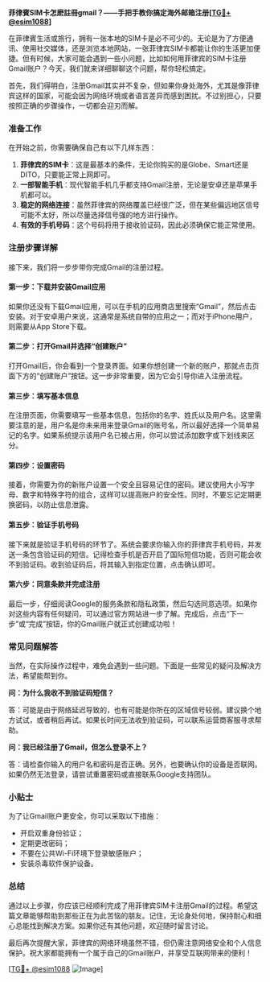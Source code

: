 **菲律賓SIM卡怎麽註冊gmail？——手把手教你搞定海外邮箱注册[[TG💪+ @esim1088](https://t.me/s/esim1088)]**

在菲律賓生活或旅行，拥有一张本地的SIM卡是必不可少的。无论是为了方便通讯、使用社交媒体，还是浏览本地网站，一张菲律宾SIM卡都能让你的生活更加便捷。但有时候，大家可能会遇到一些小问题，比如如何用菲律宾的SIM卡注册Gmail账户？今天，我们就来详细聊聊这个问题，帮你轻松搞定。

首先，我们得明白，注册Gmail其实并不复杂，但如果你身处海外，尤其是像菲律宾这样的国家，可能会因为网络环境或者语言差异而感到困扰。不过别担心，只要按照正确的步骤操作，一切都会迎刃而解。

### 准备工作

在开始之前，你需要确保自己有以下几样东西：

1. **菲律宾的SIM卡**：这是最基本的条件，无论你购买的是Globe、Smart还是DITO，只要能正常上网即可。
2. **一部智能手机**：现代智能手机几乎都支持Gmail注册，无论是安卓还是苹果手机都可以。
3. **稳定的网络连接**：虽然菲律宾的网络覆盖已经很广泛，但在某些偏远地区信号可能不太好，所以尽量选择信号强的地方进行操作。
4. **有效的手机号码**：这个号码将用于接收验证码，因此必须确保它能正常使用。

### 注册步骤详解

接下来，我们将一步步带你完成Gmail的注册过程。

#### 第一步：下载并安装Gmail应用

如果你还没有下载Gmail应用，可以在手机的应用商店里搜索“Gmail”，然后点击安装。对于安卓用户来说，这通常是系统自带的应用之一；而对于iPhone用户，则需要从App Store下载。

#### 第二步：打开Gmail并选择“创建账户”

打开Gmail后，你会看到一个登录界面。如果你想创建一个新的账户，那就点击页面下方的“创建账户”按钮。这一步非常重要，因为它会引导你进入注册流程。

#### 第三步：填写基本信息

在注册页面，你需要填写一些基本信息，包括你的名字、姓氏以及用户名。这里需要注意的是，用户名是你未来用来登录Gmail的账号名，所以最好选择一个简单易记的名字。如果系统提示该用户名已被占用，你可以尝试添加数字或下划线来区分。

#### 第四步：设置密码

接着，你需要为你的新账户设置一个安全且容易记住的密码。建议使用大小写字母、数字和特殊字符的组合，这样可以提高账户的安全性。同时，不要忘记定期更换密码，以防止信息泄露。

#### 第五步：验证手机号码

接下来就是验证手机号码的环节了。系统会要求你输入你的菲律宾手机号码，并发送一条包含验证码的短信。记得检查手机是否开启了国际短信功能，否则可能会收不到验证码。收到验证码后，将其输入到指定位置，点击确认即可。

#### 第六步：同意条款并完成注册

最后一步，仔细阅读Google的服务条款和隐私政策，然后勾选同意选项。如果你对这些内容有任何疑问，可以通过官方网站进一步了解。完成后，点击“下一步”或“完成”按钮，你的Gmail账户就正式创建成功啦！

### 常见问题解答

当然，在实际操作过程中，难免会遇到一些问题。下面是一些常见的疑问及解决方法，希望能帮到你。

**问：为什么我收不到验证码短信？**

答：可能是由于网络延迟导致的，也有可能是你所在的区域信号较弱。建议换个地方试试，或者稍后再试。如果长时间无法收到验证码，可以联系运营商客服寻求帮助。

**问：我已经注册了Gmail，但怎么登录不上？**

答：请检查你输入的用户名和密码是否正确。另外，也要确认你的设备是否联网。如果仍然无法登录，请尝试重置密码或直接联系Google支持团队。

### 小贴士

为了让Gmail账户更安全，你可以采取以下措施：

- 开启双重身份验证；
- 定期更改密码；
- 不要在公共Wi-Fi环境下登录敏感账户；
- 安装杀毒软件保护设备。

### 总结

通过以上步骤，你应该已经顺利完成了用菲律宾SIM卡注册Gmail的过程。希望这篇文章能够帮助到那些正在为此苦恼的朋友。记住，无论身处何地，保持耐心和细心总能找到解决方案。如果你还有其他问题，欢迎随时留言讨论。

最后再次提醒大家，菲律宾的网络环境虽然不错，但仍需注意网络安全和个人信息保护。祝大家都能拥有一个属于自己的Gmail账户，并享受互联网带来的便利！

[[TG💪+ @esim1088](https://t.me/s/esim1088) ![Image](https://i.postimg.cc/4NQfJmqS/Snipaste-2025-05-13-00-14-12.png)]